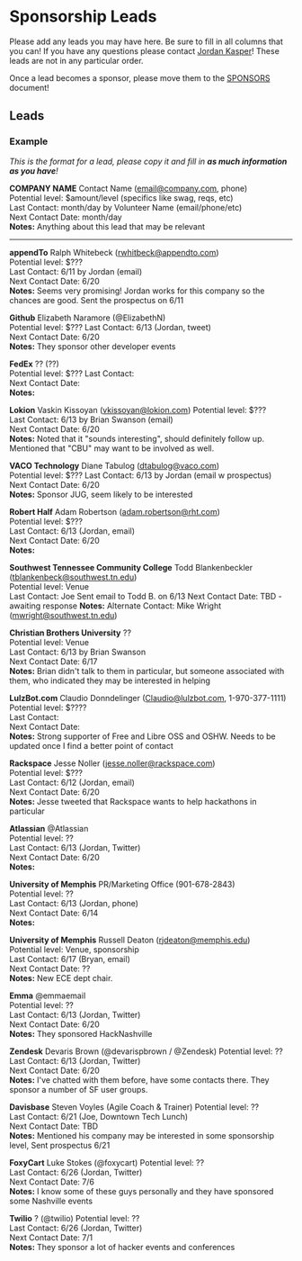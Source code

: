 Sponsorship Leads
====

Please add any leads you may have here. Be sure to fill in all columns that you can! If you have any questions please contact [Jordan Kasper](http://twitter.com/jakerella)! These leads are not in any particular order.

Once a lead becomes a sponsor, please move them to the [SPONSORS](https://github.com/HackMemphis/HM-Planning/blob/master/sponsorships/sponsors.md) document!

## Leads

### Example

_This is the format for a lead, please copy it and fill in __as much information as you have__!_
    
__COMPANY NAME__ Contact Name (email@company.com, phone)  
Potential level: $amount/level (specifics like swag, reqs, etc)  
Last Contact: month/day by Volunteer Name (email/phone/etc)  
Next Contact Date: month/day  
__Notes:__ Anything about this lead that may be relevant

---

__appendTo__ Ralph Whitebeck (rwhitbeck@appendto.com)  
Potential level: $???  
Last Contact: 6/11 by Jordan (email)  
Next Contact Date: 6/20  
__Notes:__ Seems very promising! Jordan works for this company so the chances are good. Sent the prospectus on 6/11


__Github__ Elizabeth Naramore (@ElizabethN)  
Potential level: $???
Last Contact: 6/13 (Jordan, tweet)  
Next Contact Date: 6/20  
__Notes:__ They sponsor other developer events

__FedEx__ ?? (??)    
Potential level: $???
Last Contact:  
Next Contact Date:  
__Notes:__ 

__Lokion__ Vaskin Kissoyan (vkissoyan@lokion.com)
Potential level: $???  
Last Contact: 6/13 by Brian Swanson (email)  
Next Contact Date:  6/20  
__Notes:__  Noted that it "sounds interesting", should definitely follow up. Mentioned that "CBU" may want to be involved as well.

__VACO Technology__ Diane Tabulog (dtabulog@vaco.com)    
Potential level: $???
Last Contact: 6/13 by Jordan (email w prospectus)  
Next Contact Date: 6/20  
__Notes:__ Sponsor JUG, seem likely to be interested

__Robert Half__ Adam Robertson (adam.robertson@rht.com)    
Potential level: $???  
Last Contact: 6/13 (Jordan, email)  
Next Contact Date: 6/20  
__Notes:__  

__Southwest Tennessee Community College__ Todd Blankenbeckler (tblankenbeck@southwest.tn.edu)    
Potential level: Venue  
Last Contact:  Joe Sent email to Todd B. on 6/13
Next Contact Date:  TBD - awaiting response
__Notes:__  Alternate Contact: Mike Wright (mwright@southwest.tn.edu) 

__Christian Brothers University__ ??  
Potential level: Venue  
Last Contact: 6/13 by Brian Swanson  
Next Contact Date: 6/17  
__Notes:__ Brian didn't talk to them in particular, but someone associated with them, who indicated they may be interested in helping

__LulzBot.com__ Claudio Donndelinger (Claudio@lulzbot.com, 1-970-377-1111)  
Potential level: $????  
Last Contact:  
Next Contact Date:  
__Notes:__ Strong supporter of Free and Libre OSS and OSHW. Needs to be updated once I find a better point of contact

__Rackspace__ Jesse Noller (jesse.noller@rackspace.com)  
Potential level: $???  
Last Contact: 6/12 (Jordan, email)  
Next Contact Date: 6/20  
__Notes:__ Jesse tweeted that Rackspace wants to help hackathons in particular

__Atlassian__ @Atlassian  
Potential level: ??  
Last Contact: 6/13 (Jordan, Twitter)  
Next Contact Date: 6/20  
__Notes:__ 

__University of Memphis__ PR/Marketing Office (901-678-2843)  
Potential level: ??  
Last Contact: 6/13 (Jordan, phone)  
Next Contact Date: 6/14  
__Notes:__ 

__University of Memphis__ Russell Deaton (rjdeaton@memphis.edu)  
Potential level: Venue, sponsorship  
Last Contact: 6/17 (Bryan, email)  
Next Contact Date: ??    
__Notes:__ New ECE dept chair.  

__Emma__ @emmaemail  
Potential level: ??  
Last Contact: 6/13 (Jordan, Twitter)  
Next Contact Date: 6/20  
__Notes:__ They sponsored HackNashville

__Zendesk__ Devaris Brown (@devarispbrown / @Zendesk)
Potential level: ??  
Last Contact: 6/13 (Jordan, Twitter)  
Next Contact Date: 6/20  
__Notes:__ I've chatted with them before, have some contacts there. They sponsor a number of SF user groups.

__Davisbase__ Steven Voyles (Agile Coach & Trainer)
Potential level: ??  
Last Contact: 6/21 (Joe, Downtown Tech Lunch)  
Next Contact Date: TBD  
__Notes:__ Mentioned his company may be interested in some sponsorship level, Sent prospectus 6/21

__FoxyCart__ Luke Stokes (@foxycart)
Potential level: ??  
Last Contact: 6/26 (Jordan, Twitter)  
Next Contact Date: 7/6  
__Notes:__ I know some of these guys personally and they have sponsored some Nashville events

__Twilio__ ? (@twilio)
Potential level: ??  
Last Contact: 6/26 (Jordan, Twitter)  
Next Contact Date: 7/1  
__Notes:__ They sponsor a lot of hacker events and conferences

